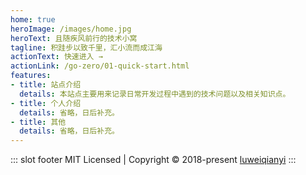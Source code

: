 ```yaml
---
home: true
heroImage: /images/home.jpg
heroText: 且随疾风前行的技术小窝
tagline: 积跬步以致千里，汇小流而成江海
actionText: 快速进入 →
actionLink: /go-zero/01-quick-start.html
features:
- title: 站点介绍
  details: 本站点主要用来记录日常开发过程中遇到的技术问题以及相关知识点。
- title: 个人介绍
  details: 省略，日后补充。
- title: 其他
  details: 省略，日后补充。
---
```


::: slot footer
MIT Licensed | Copyright © 2018-present [luweiqianyi](https://github.com/luweiqianyi)
:::